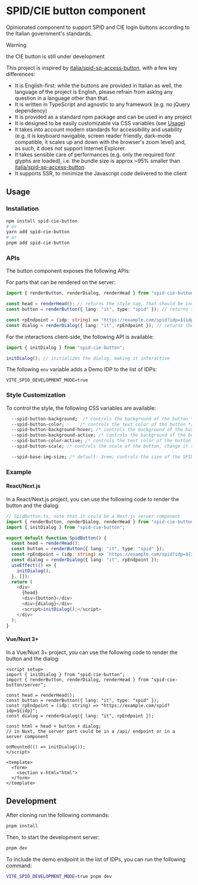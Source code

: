 # SPID/CIE button component

Opinionated component to support SPID and CIE login buttons according to the Italian government's standards.

> [!WARNING]  
> the CIE button is still under development

This project is inspired by [italia/spid-sp-access-button](https://github.com/italia/spid-sp-access-button), with a few key differences:

- It is English-first: while the buttons are provided in Italian as well, the language of the project is English, please refrain from asking any question in a language other than that.
- It is written in TypeScript and agnostic to any framework (e.g. no jQuery dependency)
- It is provided as a standard npm package and can be used in any project
- It is designed to be easily customizable via CSS variables (see [Usage](#usage))
- It takes into account modern standards for accessibility and usability (e.g. it is keyboard navigable, screen reader friendly, dark-mode compatible, it scales up and down with the browser's zoom level) and, as such, it does not support Internet Explorer.
- It takes sensible care of performances (e.g. only the required font glyphs are loaded), i.e. the bundle size is approx ~95% smaller than [italia/spid-sp-access-button](https://github.com/italia/spid-sp-access-button).
- It supports SSR, to minimize the Javascript code delivered to the client

## Usage

### Installation

```bash
npm install spid-cie-button
# or
yarn add spid-cie-button
# or
pnpm add spid-cie-button
```

### APIs

The button component exposes the following APIs:

For parts that can be rendered on the server:

```ts
import { renderButton, renderDialog, renderHead } from "spid-cie-button/server";

const head = renderHead(); // returns the style tag, that should be included in the head of the page to avoid layout shifts
const button = renderButton({ lang: "it", type: "spid" }); // returns the HTML of the button element, with the specified language ("it" or "en") and type ("spid" vs "cie")

const rpEndpoint = (idp: string) => "https://example.com/spid?idp=${idp}";
const dialog = renderDialog({ lang: "it", rpEndpoint }); // returns the HTML of the SPID dialog, with the specified language ("it" or "en") and where the actions are controlled by the `rpEndpoint` function
```

For the interactions client-side, the following API is available:

```ts
import { initDialog } from "spid-cie-button";

initDialog(); // initializes the dialog, making it interactive
```

The following `env` variable adds a Demo IDP to the list of IDPs:

```env
VITE_SPID_DEVELOPMENT_MODE=true
```

### Style Customization

To control the style, the following CSS variables are available:

```css
  --spid-button-background;  /* controls the background of the button */
  --spid-button-color;      /* controls the text color of the button */
  --spid-button-background-hover; /* controls the background of the button on hover */
  --spid-button-background-active; /* controls the background of the button when active/selected */
  --spid-button-color-active; /* controls the text color of the button when active/selected */
  --spid-button-scale; /* controls the scale of the button, change it to increase/reduce the button size (default: 1; numeric value) */

  --spid-base-img-size; /* default: 3rem; controls the size of the SPID and CIE logos */
```

### Example

#### React/Next.js

In a React/Next.js project, you can use the following code to render the button and the dialog:

```ts
// SpidButton.ts, note that it could be a Next.js server component
import { renderButton, renderDialog, renderHead } from "spid-cie-button/server";
import { initDialog } from "spid-cie-button";

export default function SpidButton() {
  const head = renderHead();
  const button = renderButton({ lang: "it", type: "spid" });
  const rpEndpoint = (idp: string) => `https://example.com/spid?idp=${idp}`;
  const dialog = renderDialog({ lang: "it", rpEndpoint });
  useEffect(() => {
    initDialog();
  }, []);
  return (
    <div>
      {head}
      <div>{button}</div>
      <div>{dialog}</div>
      <script>initDialog();</script>
    </div>
  );
}
```

#### Vue/Nuxt 3+

In a Vue/Nuxt 3+ project, you can use the following code to render the button and the dialog:

```vue
<script setup>
import { initDialog } from "spid-cie-button";
import { renderButton, renderDialog, renderHead } from "spid-cie-button/server";

const head = renderHead();
const button = renderButton({ lang: "it", type: "spid" });
const rpEndpoint = (idp: string) => "https://example.com/spid?idp=${idp}";
const dialog = renderDialog({ lang: "it", rpEndpoint });

const html = head + button + dialog;
// in Nuxt, the server part could be in a /api/ endpoint or in a server component

onMounted(() => initDialog());
</script>

<template>
  <form>
    <section v-html="html">
  </form>
</template>
```

## Development

After cloning run the following commands:

```bash
pnpm install
```

Then, to start the development server:

```bash
pnpm dev
```

To include the demo endpoint in the list of IDPs, you can run the following command:

```bash
VITE_SPID_DEVELOPMENT_MODE=true pnpm dev
```

